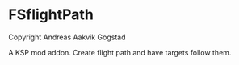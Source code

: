 FSflightPath
============
Copyright Andreas Aakvik Gogstad

A KSP mod addon. Create flight path and have targets follow them.
